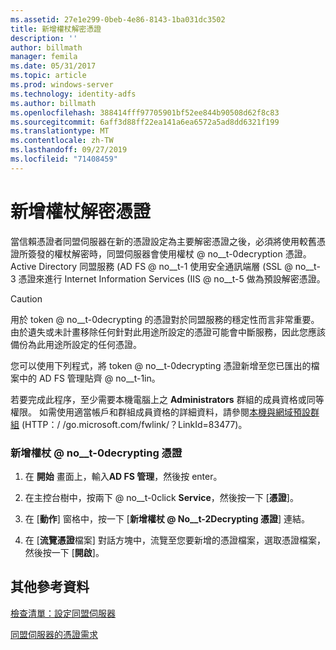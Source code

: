 ```yaml
---
ms.assetid: 27e1e299-0beb-4e86-8143-1ba031dc3502
title: 新增權杖解密憑證
description: ''
author: billmath
manager: femila
ms.date: 05/31/2017
ms.topic: article
ms.prod: windows-server
ms.technology: identity-adfs
ms.author: billmath
ms.openlocfilehash: 388414fff97705901bf52ee844b90508d62f8c83
ms.sourcegitcommit: 6aff3d88ff22ea141a6ea6572a5ad8dd6321f199
ms.translationtype: MT
ms.contentlocale: zh-TW
ms.lasthandoff: 09/27/2019
ms.locfileid: "71408459"
---
```

# <a name="add-a-token-decrypting-certificate"></a>新增權杖解密憑證

當信賴憑證者同盟伺服器在新的憑證設定為主要解密憑證之後，必須將使用較舊憑證所簽發的權杖解密時，同盟伺服器會使用權杖 @ no__t-0decryption 憑證。 Active Directory 同盟服務 \(AD FS @ no__t-1 使用安全通訊端層 \(SSL @ no__t-3 憑證來進行 Internet Information Services \(IIS @ no__t-5 做為預設解密憑證。  
  
> [!CAUTION]  
> 用於 token @ no__t-0decrypting 的憑證對於同盟服務的穩定性而言非常重要。 由於遺失或未計畫移除任何針對此用途所設定的憑證可能會中斷服務，因此您應該備份為此用途所設定的任何憑證。  
  
您可以使用下列程式，將 token @ no__t-0decrypting 憑證新增至您已匯出的檔案中的 AD FS 管理貼齊 @ no__t-1in。  
  
若要完成此程序，至少需要本機電腦上之 **Administrators** 群組的成員資格或同等權限。  如需使用適當帳戶和群組成員資格的詳細資料，請參閱[本機與網域預設群組](https://go.microsoft.com/fwlink/?LinkId=83477) \(HTTP：\/ \/go.microsoft.com\/fwlink\/？LinkId\=83477\)。   
  
### <a name="to-add-a-token-decrypting-certificate"></a>新增權杖 @ no__t-0decrypting 憑證  
  
1.  在 **開始** 畫面上，輸入**AD FS 管理**，然後按 enter。  
  
2.  在主控台樹中，按兩下 @ no__t-0click **Service**，然後按一下 [**憑證**]。  
  
3.  在 [**動作**] 窗格中，按一下 [**新增權杖 @ No__t-2Decrypting 憑證**] 連結。  
  
4.  在 [**流覽憑證**檔案] 對話方塊中，流覽至您要新增的憑證檔案，選取憑證檔案，然後按一下 [**開啟**]。  
  
## <a name="additional-references"></a>其他參考資料  
[檢查清單：設定同盟伺服器](Checklist--Setting-Up-a-Federation-Server.md)  
  
[同盟伺服器的憑證需求](https://technet.microsoft.com/library/dd807040.aspx)  
  

